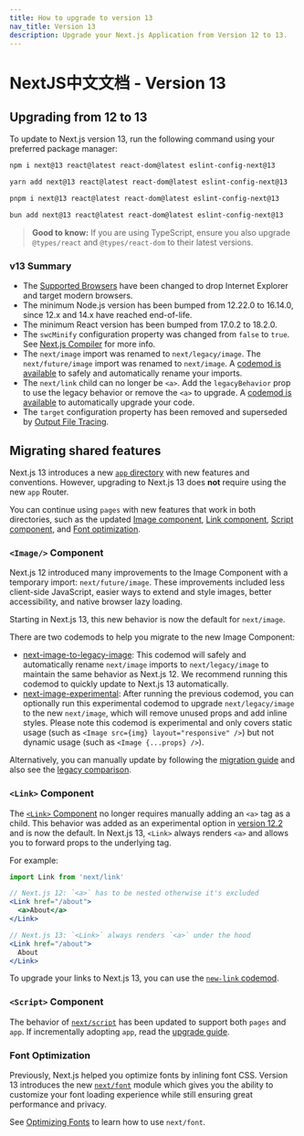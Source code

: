 ```yaml
---
title: How to upgrade to version 13
nav_title: Version 13
description: Upgrade your Next.js Application from Version 12 to 13.
---
```


# NextJS中文文档 - Version 13

## Upgrading from 12 to 13

To update to Next.js version 13, run the following command using your preferred package manager:

```bash
npm i next@13 react@latest react-dom@latest eslint-config-next@13
```

```bash
yarn add next@13 react@latest react-dom@latest eslint-config-next@13
```

```bash
pnpm i next@13 react@latest react-dom@latest eslint-config-next@13
```

```bash
bun add next@13 react@latest react-dom@latest eslint-config-next@13
```

> **Good to know:** If you are using TypeScript, ensure you also upgrade `@types/react` and `@types/react-dom` to their latest versions.

### v13 Summary

- The [Supported Browsers](/nextjs-cn/architecture/supported-browsers) have been changed to drop Internet Explorer and target modern browsers.
- The minimum Node.js version has been bumped from 12.22.0 to 16.14.0, since 12.x and 14.x have reached end-of-life.
- The minimum React version has been bumped from 17.0.2 to 18.2.0.
- The `swcMinify` configuration property was changed from `false` to `true`. See [Next.js Compiler](/nextjs-cn/architecture/nextjs-compiler) for more info.
- The `next/image` import was renamed to `next/legacy/image`. The `next/future/image` import was renamed to `next/image`. A [codemod is available](#next-image-to-legacy-image) to safely and automatically rename your imports.
- The `next/link` child can no longer be `<a>`. Add the `legacyBehavior` prop to use the legacy behavior or remove the `<a>` to upgrade. A [codemod is available](#new-link) to automatically upgrade your code.
- The `target` configuration property has been removed and superseded by [Output File Tracing](/nextjs-cn/pages/api-reference/config/next-config-js/output).

## Migrating shared features

Next.js 13 introduces a new [`app` directory](/nextjs-cn/app/building-your-application/routing/index) with new features and conventions. However, upgrading to Next.js 13 does **not** require using the new `app` Router.

You can continue using `pages` with new features that work in both directories, such as the updated [Image component](#image-component), [Link component](#link-component), [Script component](#script-component), and [Font optimization](#font-optimization).

### `<Image/>` Component

Next.js 12 introduced many improvements to the Image Component with a temporary import: `next/future/image`. These improvements included less client-side JavaScript, easier ways to extend and style images, better accessibility, and native browser lazy loading.

Starting in Next.js 13, this new behavior is now the default for `next/image`.

There are two codemods to help you migrate to the new Image Component:

- [next-image-to-legacy-image](#next-image-to-legacy-image): This codemod will safely and automatically rename `next/image` imports to `next/legacy/image` to maintain the same behavior as Next.js 12. We recommend running this codemod to quickly update to Next.js 13 automatically.
- [next-image-experimental](#next-image-experimental): After running the previous codemod, you can optionally run this experimental codemod to upgrade `next/legacy/image` to the new `next/image`, which will remove unused props and add inline styles. Please note this codemod is experimental and only covers static usage (such as `<Image src={img} layout="responsive" />`) but not dynamic usage (such as `<Image {...props} />`).

Alternatively, you can manually update by following the [migration guide](#next-image-experimental) and also see the [legacy comparison](/nextjs-cn/pages/api-reference/components/image-legacy#comparison).

### `<Link>` Component

The [`<Link>` Component](/nextjs-cn/pages/api-reference/components/link) no longer requires manually adding an `<a>` tag as a child. This behavior was added as an experimental option in [version 12.2](https://nextjs.org/blog/next-2) and is now the default. In Next.js 13, `<Link>` always renders `<a>` and allows you to forward props to the underlying tag.

For example:

```jsx
import Link from 'next/link'

// Next.js 12: `<a>` has to be nested otherwise it's excluded
<Link href="/about">
  <a>About</a>
</Link>

// Next.js 13: `<Link>` always renders `<a>` under the hood
<Link href="/about">
  About
</Link>
```

To upgrade your links to Next.js 13, you can use the [`new-link` codemod](#new-link).

### `<Script>` Component

The behavior of [`next/script`](/nextjs-cn/pages/api-reference/components/script) has been updated to support both `pages` and `app`. If incrementally adopting `app`, read the [upgrade guide]().

### Font Optimization

Previously, Next.js helped you optimize fonts by inlining font CSS. Version 13 introduces the new [`next/font`](/nextjs-cn/pages/api-reference/components/font) module which gives you the ability to customize your font loading experience while still ensuring great performance and privacy.

See [Optimizing Fonts](/nextjs-cn/pages/api-reference/components/font) to learn how to use `next/font`.
